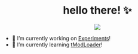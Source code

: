 <h1 align="center">hello there! ✨</h1>

<p align="center">
   <a href="https://discord.com/users/626333424965386240">
      <img src="https://lanyard.cnrad.dev/api/626333424965386240?idleMessage=waffling" />
   </a>
</p>

* 🔭 I’m currently working on <a href="https://github.com/its-truce/Experiments" target="_blank">Experiments</a>!
* 🌱 I’m currently learning <a href="https://github.com/tModLoader/tModLoader" target="_blank">tModLoader</a>!
